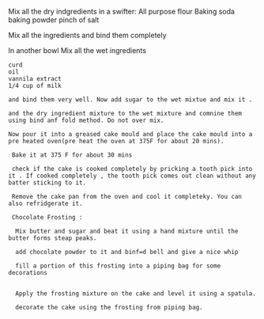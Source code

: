 Mix all the dry indgredients in a swifter:
   All purpose flour
   Baking soda
   baking powder
   pinch of salt

Mix all the ingredients and bind them completely

In another bowl Mix all the wet ingredients

    curd
    oil
    vannila extract
    1/4 cup of milk

    and bind them very well. Now add sugar to the wet mixtue and mix it .

    and the dry ingredient mixture to the wet mixture and comnine them using bind anf fold method. Do not over mix.

    Now pour it into a greased cake mould and place the cake mould into a pre heated oven(pre heat the oven at 375F for about 20 mins).

     Bake it at 375 F for about 30 mins

     check if the cake is cooked completely by pricking a tooth pick into it . If cooked completely , the tooth pick comes out clean without any batter sticking to it.

     Remove the cake pan from the oven and cool it completeky. You can also refridgerate it.

     Chocolate Frosting :
      
      Mix butter and sugar and beat it using a hand mixture until the butter forms steap peaks.

      add chocolate powder to it and binf=d bell and give a nice whip

      fill a portion of this frosting into a piping bag for some decorations


      Apply the frosting mixture on the cake and level it using a spatula.

      decorate the cake using the frosting from piping bag.

      